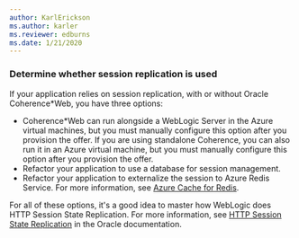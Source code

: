 ```yaml
---
author: KarlErickson
ms.author: karler
ms.reviewer: edburns
ms.date: 1/21/2020
---
```


### Determine whether session replication is used

If your application relies on session replication, with or without Oracle Coherence*Web, you have three options:

* Coherence*Web can run alongside a WebLogic Server in the Azure virtual machines, but you must manually configure this option after you provision the offer. If you are using standalone Coherence, you can also run it in an Azure virtual machine, but you must manually configure this option after you provision the offer.
* Refactor your application to use a database for session management.
* Refactor your application to externalize the session to Azure Redis Service. For more information, see [Azure Cache for Redis](/azure/azure-cache-for-redis/cache-overview).

For all of these options, it's a good idea to master how WebLogic does HTTP Session State Replication. For more information, see [HTTP Session State Replication](https://docs.oracle.com/en/middleware/fusion-middleware/weblogic-server/14.1.2/clust/failover.html) in the Oracle documentation.
